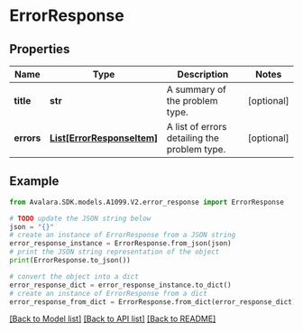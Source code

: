 # ErrorResponse


## Properties

Name | Type | Description | Notes
------------ | ------------- | ------------- | -------------
**title** | **str** | A summary of the problem type. | [optional] 
**errors** | [**List[ErrorResponseItem]**](ErrorResponseItem.md) | A list of errors detailing the problem type. | [optional] 

## Example

```python
from Avalara.SDK.models.A1099.V2.error_response import ErrorResponse

# TODO update the JSON string below
json = "{}"
# create an instance of ErrorResponse from a JSON string
error_response_instance = ErrorResponse.from_json(json)
# print the JSON string representation of the object
print(ErrorResponse.to_json())

# convert the object into a dict
error_response_dict = error_response_instance.to_dict()
# create an instance of ErrorResponse from a dict
error_response_from_dict = ErrorResponse.from_dict(error_response_dict)
```
[[Back to Model list]](../README.md#documentation-for-models) [[Back to API list]](../README.md#documentation-for-api-endpoints) [[Back to README]](../README.md)


